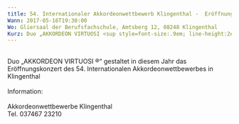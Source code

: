```yaml
---
title: 54. Internationaler Akkordeonwettbewerb Klingenthal -  Eröffnungskonzert
Wann: 2017-05-16T19:30:00
Wo: Gliersaal der Berufsfachschule, Amtsberg 12, 08248 Klingenthal
Kurz: Duo „AKKORDEON VIRTUOSI <sup style=font-size:.9em; line-height:2em;>®</sup>“ gestaltet in diesem Jahr das Eröffnungskonzert des Internationalen Akkordeonwettbewerbes in Klingenthal.<br>Für mehr Information klicken Sie bitte hier…
---
```


<br>Duo „AKKORDEON VIRTUOSI ®“ gestaltet in diesem Jahr das Eröffnungskonzert des 54. Internationalen Akkordeonwettbewerbes in Klingenthal
<br><br>Information:<br><br>Akkordeonwettbewerbe Klingenthal<br>Tel. 037467 23210